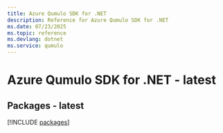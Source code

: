 ```yaml
---
title: Azure Qumulo SDK for .NET
description: Reference for Azure Qumulo SDK for .NET
ms.date: 07/23/2025
ms.topic: reference
ms.devlang: dotnet
ms.service: qumulo
---
```

# Azure Qumulo SDK for .NET - latest
## Packages - latest
[!INCLUDE [packages](qumulo-index.md)]